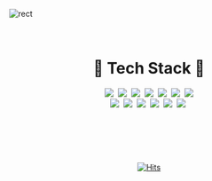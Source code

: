 ![rect](https://capsule-render.vercel.app/api?type=rect&color=gradient&text=%20%20YerimLee%20%20&fontAlign=40&fontSize=40&textBg=true&desc=💻%20Front-End%20Developer%20👩‍💻&descAlign=75&descAlignY=50)
<br><br><br>

<p>
  <h1  align="center" style="border-bottom: 0 !important;">🥨&nbsp;Tech Stack&nbsp;🥨</h1>
</p>

<p align='center'>
  <a><img src="https://img.shields.io/badge/Java-007396.svg?&style=flat-square&logo=Java&logoColor=white"/></a>&nbsp 
  <a><img src="https://img.shields.io/badge/C++-3766AB.svg?&style=flat-square&logo=C%2B%2B&logoColor=white"/></a>&nbsp 
  <a><img src="https://img.shields.io/badge/C-A8B9CC.svg?&style=flat-square&logo=C&logoColor=white"/></a>&nbsp 
  <a><img src="https://img.shields.io/badge/jQuery-0769AD.svg?&style=flat-square&logo=jQuery&logoColor=white"/></a>&nbsp 
  <a><img src="https://img.shields.io/badge/Javascript-F7DF1E.svg?&style=flat-square&logo=Javascript&logoColor=white"/></a>&nbsp 
  <a><img src="https://img.shields.io/badge/CSS-1572B6.svg?&style=flat-square&logo=css3&logoColor=white"/></a>&nbsp 
  <a><img src="https://img.shields.io/badge/Sencha-86BC40.svg?&style=flat-square&logo=sencha&logoColor=white"/></a><br>
  <a><img src="https://img.shields.io/badge/react-61DAFB.svg?&style=flat-square&logo=react&logoColor=white"/></a>&nbsp 
  <a><img src="https://img.shields.io/badge/AWS-232F3E.svg?&style=flat-square&logo=AmazonAWS&logoColor=white"/></a>&nbsp 
  <a><img src="https://img.shields.io/badge/Spring-6DB33F.svg?&style=flat-square&logo=Spring&logoColor=white"/></a>&nbsp 
  <a><img src="https://img.shields.io/badge/Spring Boot-6DB33F.svg?&style=flat-square&logo=SpringBoot&logoColor=white"/></a>&nbsp 
  <a><img src="https://img.shields.io/badge/PostgreSQL-4169E1.svg?&style=flat-square&logo=PostgreSQL&logoColor=white"/></a>&nbsp 
  <a><img src="https://img.shields.io/badge/Oracle-F80000.svg?&style=flat-square&logo=Oracle&logoColor=white"/></a>&nbsp 
</p><br><br><br><br>


<div align=center>
  
[![Hits](https://hits.seeyoufarm.com/api/count/incr/badge.svg?url=https%3A%2F%2Fgithub.com%2Fyerim0523&count_bg=%23DB5375&title_bg=%239A6072&icon=github.svg&icon_color=%23E7E7E7&title=++HITS++&edge_flat=true)](https://hits.seeyoufarm.com)
  
</div>
  
<!--
**yerim0523/yerim0523** is a ✨ _special_ ✨ repository because its `README.md` (this file) appears on your GitHub profile.

Here are some ideas to get you started:

- 🔭 I’m currently working on ...
- 🌱 I’m currently learning ...
- 👯 I’m looking to collaborate on ...
- 🤔 I’m looking for help with ...
- 💬 Ask me about ...
- 📫 How to reach me: ...
- 😄 Pronouns: ...
- ⚡ Fun fact: ...
-->
